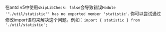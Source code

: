 在antd v5中使用`skipLibCheck: false`会导致错误`Module '"./util/statistic"' has no exported member 'statistic'`. 你可以尝试通过修改import语句来解决这个问题。例如：`import { statistic } from './util/statistic';`
